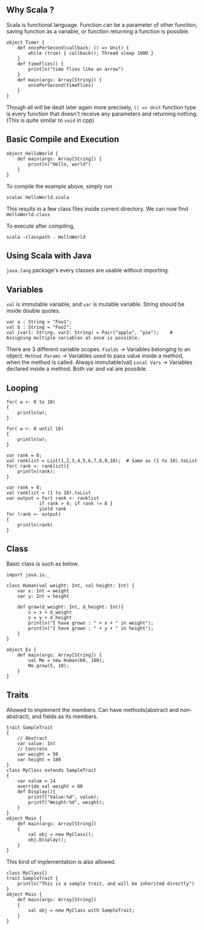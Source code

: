 ## Why Scala ?
Scala is functional language. Function can be a parameter of other function, saving function as a variable, or function returning a function is possible.
```
object Timer {
    def oncePerSecond(callback: () => Unit) {
        while (true) { callback(); Thread sleep 1000 }
    }
    def timeFlies() {
        println("time flies like an arrow")
    }
    def main(args: Array[String]) {
        oncePerSecond(timeFlies)
    }
}
```
Though all will be dealt later again more precisely, `() => Unit` function type is every function that doesn't receive any parameters and returning nothing. (This is quite similar to `void` in cpp)

## Basic Compile and Execution
```
object HelloWorld {
    def main(args: Array[String]) {
        println("Hello, world")
    }
}
```
To compile the example above, simply run
```
scalac HelloWorld.scala
```
This results in a few class files inside current directory. We can now find `HelloWorld.class`

To execute after compiling,
```
scala -classpath . HelloWorld
```

## Using Scala with Java
`java.lang` package's every classes are usable without importing.

## Variables
`val` is immutable variable, and `var` is mutable variable.
String should be inside double quotes.
```
var a : String = "Foo1";
val b : String = "Foo2";
val (var1: String, var2: String) = Pair("apple", "pie");    # Assigning multiple variables at once is possible.
```

There are 3 different variable scopes.
`Fields` -> Variables belonging to an object.
`Method Params` -> Variables used to pass value inside a method, when the method is called. Always immutable(val)
`Local Vars` -> Variables declared inside a method. Both var and val are possible.

## Looping
```
for( w <- 0 to 10)
{
    println(w);
}
```
```
for( w <- 0 until 10)
{
    println(w);
}
```
```
var rank = 0;
val ranklist = List(1,2,3,4,5,6,7,8,9,10);  # Same as (1 to 10).toList
for( rank <- ranklist){
    println(rank);
}
```
```
var rank = 0;
val ranklist = (1 to 10).toList
var output = for{ rank <- ranklist
            if rank > 4; if rank != 8 }
            yield rank
for (rank <- output)
{
    println(rank)
}
```

## Class
Basic class is such as below.
```
import java.io._

class Human(val weight: Int, val height: Int) {
    var x: Int = weight
    var y: Int = height

    def grow(d_weight: Int, d_height: Int){
        x = x + d_weight
        y = y + d_height
        println("I have grown : " + x + " in weight");
        println("I have grown : " + y + " in height");
    }
}

object Ex {
    def main(args: Array[String]) {
        val Me = new Human(60, 180);
        Me.grow(5, 10);
    }
}
```

## Traits
Allowed to implement the members. Can have methods(abstract and non-abstract), and fields as its members.
```
trait SampleTrait
{
    // Abstract
    var value: Int
    // Concrete
    var weight = 50
    var height = 180
}
class MyClass extends SampleTrait
{
    var value = 14
    override val weight = 60
    def Display(){
        printf("Value:%d", value);
        printf("Weight:%d", weight);
    }
}
object Main {
    def main(args: Array[String])
    {
        val obj = new MyClass();
        obj.Display();
    }
}
```
This kind of implementation is also allowed.
```
class MyClass{}
trait SampleTrait {
    println("This is a sample trait, and will be inherited directly")
}
object Main {
    def main(args: Array[String])
    {
        val obj = new MyClass with SampleTrait;
    }
}
```


